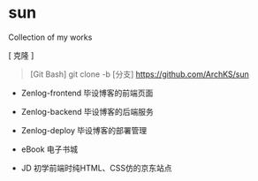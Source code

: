 # sun
Collection of my works

[ 克隆 ]

> [Git Bash] git clone -b [分支]  https://github.com/ArchKS/sun

- Zenlog-frontend 毕设博客的前端页面 
- Zenlog-backend  毕设博客的后端服务
- Zenlog-deploy   毕设博客的部署管理


- eBook 电子书城
- JD    初学前端时纯HTML、CSS仿的京东站点